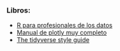 ### Libros:
* [R para profesionales de los datos](https://www.datanalytics.com/libro_r/index.html)
* [Manual de plotly muy completo](http://plotly-book.cpsievert.me)
* [The tidyverse style guide](https://style.tidyverse.org/)

